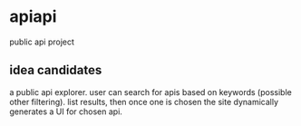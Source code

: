 # apiapi
public api project


## idea candidates
a public api explorer. user can search for apis based on keywords (possible other filtering). list results, then once one is chosen the site dynamically generates a UI for chosen api. 
